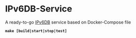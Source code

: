 # IPv6DB-Service
A ready-to-go [IPv6DB](https://github.com/MichelBoucey/IPv6DB "IPv6DB") service based on Docker-Compose file

**```make [build|start|stop|test]```**
